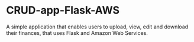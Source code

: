 # CRUD-app-Flask-AWS
A simple application that enables users to upload, view, edit and download their finances, that uses Flask and Amazon Web Services.
